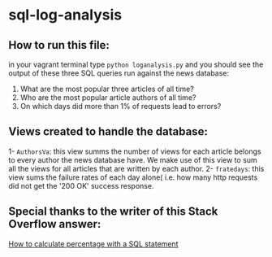 # sql-log-analysis
## How to run this file:
in your vagrant terminal type `python loganalysis.py` and you should see the output of these three SQL queries run against the news database:
1. What are the most popular three articles of all time? 
2. Who are the most popular article authors of all time? 
3. On which days did more than 1% of requests lead to errors? 
## Views created to handle the database:
1- `AuthorsVa`: this view summs the number of views for each article belongs to every author the news database have. We make use of this view to sum all the views for all articles that are written by each author.
2- `fratedays`: this view sums the failure rates of each day alone( i.e. how many http requests did not get the '200 OK' success response.
## Special thanks to the writer of this Stack Overflow answer:
[How to calculate percentage with a SQL statement](https://stackoverflow.com/a/772439)
